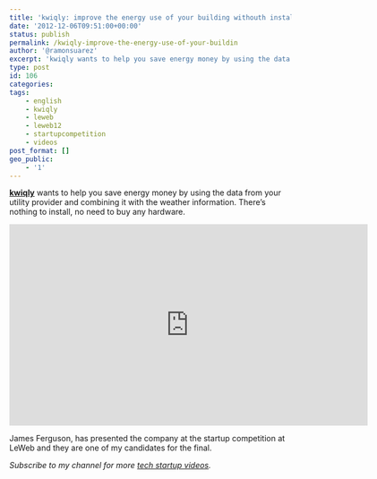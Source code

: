 ```yaml
---
title: 'kwiqly: improve the energy use of your building withouth installing hardware'
date: '2012-12-06T09:51:00+00:00'
status: publish
permalink: /kwiqly-improve-the-energy-use-of-your-buildin
author: '@ramonsuarez'
excerpt: 'kwiqly wants to help you save energy money by using the data from your utility provider and combining it with the weather information. There''s nothing to install, no need to buy any hardware. James Ferguson, has presented the company at the startu...'
type: post
id: 106
categories:
tags:
    - english
    - kwiqly
    - leweb
    - leweb12
    - startupcompetition
    - videos
post_format: []
geo_public:
    - '1'
---
```

**[kwiqly](http://kwiqly.com/)** wants to help you save energy money by using the data from your utility provider and combining it with the weather information. There’s nothing to install, no need to buy any hardware.

<span class="embed-youtube" style="text-align:center; display: block;"><iframe allowfullscreen="true" class="youtube-player" height="360" loading="lazy" sandbox="allow-scripts allow-same-origin allow-popups allow-presentation" src="https://www.youtube.com/embed/eMJkwl0XATE?version=3&rel=1&showsearch=0&showinfo=1&iv_load_policy=1&fs=1&hl=en-US&autohide=2&wmode=transparent" style="border:0;" width="640"></iframe></span>

James Ferguson, has presented the company at the startup competition at LeWeb and they are one of my candidates for the final.

*Subscribe to my channel for more [tech startup videos](https://www.youtube.com/user/ramonsuarezv "tech startups and coworking videos").*